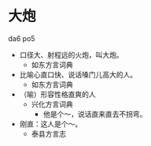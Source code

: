





# 大炮
da6 po5
+ 口径大、射程远的火炮，叫大炮。
  * 如东方言词典
+ 比喻心直口快、说话嗓门儿高大的人。
  * 如东方言词典
+ （喻）形容性格直爽的人
  * 兴化方言词典
    - 他是个～，说话直来直去不拐弯。
+ 刚直：这人是个～。
  * 泰县方言志
